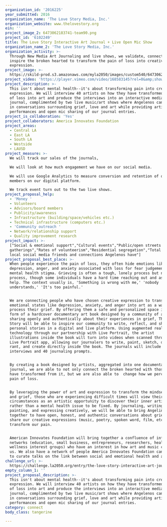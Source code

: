 ```yaml
---
organization_id: '2016225'
year_submitted: 2016
organization_name: 'The Love Story Media, Inc.'
organization_website: www.thelovestory.org
ein: ''
project_image_2: 6473062183741-team90.png
project_id: '6102249'
title: The Love Story Interactive Art Journal + Live Open Mic Show
organization_name_2: 'The Love Story Media, Inc.'
organization_activity: >-
  Through New Media Art Journaling and live shows, we validate, connect and
  inspire the broken hearted to transform the pain of loss into creative
  expression.
project_image: >-
  https://skild-prod.s3.amazonaws.com/myla2050/images/custom540/6473062183741-team90.png
project_video: 'https://player.vimeo.com/video/168583145?rel=0&amp;showinfo=0'
project_description: >-
  This isn't about mental health--it's about transforming pain into creative
  expression. We will interview 40 artists on how they have transformed the pain
  of loss into art and produce the interviews into an interactive media art
  journal, complimented by two live music/art shows where Angelenos can engage
  in conversations surrounding grief, love and art while providing artists
  performances and open mic sharing of our journal entries.
project_is_collaboration: 'Yes'
project_collaborators: America Innovates Foundation
project_areas:
  - Central LA
  - East LA
  - South LA
  - Westside
  - LAUSD
project_measure: >-
  We will track our sales of the journals, 

  We will look at how much engagement we have on our social media. 

  We will use Google Analytics to measure conversion and retention of our
  members on our digital platform.

  We track event turn out to the two live shows.
project_proposal_help:
  - 'Money '
  - Volunteers
  - Advisors/board members
  - Publicity/awareness
  - Infrastructure (building/space/vehicles etc.)
  - Technical infrastructure (computers etc.)
  - 'Community outreach '
  - Network/relationship support
  - Quality improvement research
project_impact: >-
  ["Social & emotional support","Cultural events","Public/open streets
  gatherings","Rates of volunteerism","Residential segregation","Total number of
  local social media friends and connections Angelenos have"]
project_proposal_best_place: >-
  When people experience the pain of loss, they often hide emotions like
  depression, anger, and anxiety associated with loss for fear judgement and the
  mental health stigma. Grieving is often a tough, lonely process but necessary
  process, though some individuals have a hard time reaching out and asking for
  help. The context usually is, 'Something is wrong with me,' 'nobody
  understands,' 'It's too painful.' 


  We are connecting people who have chosen creative expression to transform
  emotional states like depression, anxiety, and anger into art as a way to
  process their grief. By offering them a safe and personalized space in the
  form of a hardcover documentary art book designed by a community of artists
  sharing openly and authentically about their experiences in grief, The Love
  Story will be able to inspire our community to write, reflect, and share their
  personal stories in a digital and live platform. Using augmented reality
  technology through our partnership with Live Portrait, the artist
  illustrations inside the book will turn into videos when scanned through the
  Live Portrait app, allowing our journalers to write, paint, sketch, doodle,
  rant, and create directly inside the book. The journals will include 40
  interviews and 40 journaling prompts.


  By creating a book designed by artists, aggregated into one documentary art
  journal, we are able to not only connect the broken hearted with those who
  have transformed from it, but we are also able to  change how we perceive the
  pain of loss.


  By leveraging the power of art and expression to transform the mindset of loss
  and grief, those who are experiencing difficult times will view their
  circumstances as an artistic opportunity to discover their inner artistry
  rather than a mental health issue to be fixed. By journaling, writing poetry,
  painting, and expressing creatively, we will be able to bring Angelinos
  together to have open, honest, and authentic conversations about grief and
  share our creative expressions (music, poetry, spoken word, film, etc.) to
  transform our pain.


  American Innovates Foundation will bring together a confluence of influential
  networks (education, small business, entrepreneurs, researchers, health and
  wellness interest groups) who have an interest in how art and music can heal
  us. We also have a network of people America Innovates Foundation can bring in
  to curate talks on the link between social and emotional health and art.
challenge_url: >-
  https://challenge.la2050.org/entry/the-love-story-interactive-art-journal-live-open-mic-show
empty_column_1: ''
project_proposal_description: >-
  This isn't about mental health--it's about transforming pain into creative
  expression. We will interview 40 artists on how they have transformed the pain
  of loss into art and produce the interviews into an interactive media art
  journal, complimented by two live music/art shows where Angelenos can engage
  in conversations surrounding grief, love and art while providing artists
  performances and open mic sharing of our journal entries.
category: connect
body_class: tangerine

---
```

